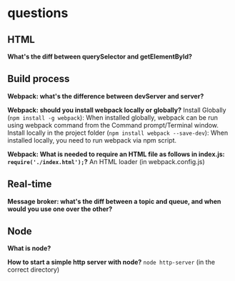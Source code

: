# questions


## HTML

**What's the diff between querySelector and getElementById?**

## Build process

**Webpack: what's the difference between devServer and server?**

**Webpack: should you install webpack locally or globally?**
Install Globally (`npm install -g webpack`):
When installed globally, webpack can be run using webpack command from the Command prompt/Terminal window.
Install locally in the project folder (`npm install webpack --save-dev`):
When installed locally, you need to run webpack via npm script.

**Webpack: What is needed to require an HTML file as follows in index.js: `require('./index.html');`?**
An HTML loader (in webpack.config.js)

## Real-time

**Message broker: what's the diff between a topic and queue, and when would you use one over the other?**

## Node

**What is node?**

**How to start a simple http server with node?**
`node http-server` (in the correct directory)

